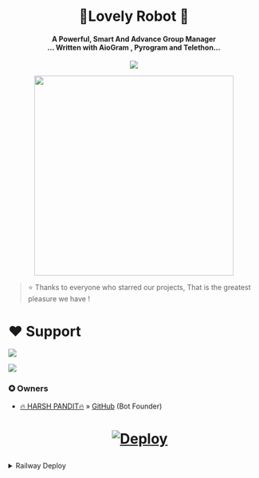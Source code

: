  <h1 align="center"><b>🌹Lovely Robot 🌹</b></h1>

<h4 align="center">A Powerful, Smart And Advance Group Manager <br> ... Written with AioGram , Pyrogram and Telethon...</h4>
<p align='center'>
  <a href="https://www.python.org/" alt="made-with-python"> <img src="https://telegra.ph/file/09314a3492d7e68489b75.jpg" /> </a>

<p align="center"><a href="https://t.me/Blaze_support"><img src="nh" width="400"></a></p>


> ⭐️ Thanks to everyone who starred our projects,
 That is the greatest pleasure we have !

# ❤️ Support
<a href="https://t.me/blaze_Support"><img src="https://img.shields.io/badge/Join-Telegram%20Channel-red.svg?logo=Telegram"></a>

<a href="https://t.me/the_blaze_Network"><img src="https://img.shields.io/badge/Join-Telegram%20Group-blue.svg?logo=telegram"></a>



### ✪ Owners
- [🔥 HARSH PANDIT🔥](https://t.me/TheTelegrampro) » [GitHub](https://github.com/OFFICIAL-AFK-XD) (Bot Founder)


  <h1>
    <p align="center">
        <a href="https://heroku.com/deploy?template=https://github.com/OFFICIAL-AFK-XD/Lovely-Robot">
            <img src="https://www.herokucdn.com/deploy/button.svg" alt="Deploy">
        </a>
    </p>
</h1>

</details> 

<details>
	<summary>Railway Deploy</summary>
	<br>
	<b>
The Unlimited Dyons to Deploy This Bot is Via Railway.
		In Order To deploy, You Just add The Variables Manually in Railway and Done!</b>
	
  <h1>
    <p align="center">
        <a href="https://railway.app/new/template?template=https://github.com/Official-afk-xD/Lovely-Robot">
            <img src="https://railway.app/button.svg" alt="Deploy">
        </a>
    </p>
</h1>


### ✪ Supporters
- no one -_-

## All who helped at a glance 

> This project exists thanks to these awesome developers and their codes and contributions.
> And credits goes to all who supported, all who helped and API & environmental equirement package devs and all projects helped in making this project.
> Special thanks to you for using bot
